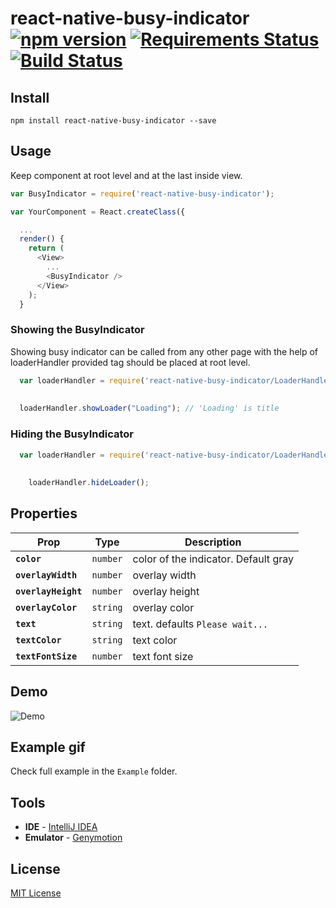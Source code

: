 # react-native-busy-indicator [![npm version](https://badge.fury.io/js/react-native-busy-indicator.svg)](https://badge.fury.io/js/react-native-busy-indicator) [![Requirements Status](https://requires.io/github/Durgaprasad-Budhwani/react-native-busy-indicator/requirements.svg?branch=master)](https://requires.io/github/Durgaprasad-Budhwani/react-native-busy-indicator/requirements/?branch=master) [![Build Status](https://travis-ci.org/Durgaprasad-Budhwani/react-native-busy-indicator.svg?branch=master)](https://travis-ci.org/Durgaprasad-Budhwani/react-native-busy-indicator)

## Install
```shell
npm install react-native-busy-indicator --save
```

## Usage
Keep <BusyIndicator /> component at root level and at the last inside view.

```js
var BusyIndicator = require('react-native-busy-indicator');

var YourComponent = React.createClass({

  ...
  render() {
    return (
      <View>
        ... 
        <BusyIndicator />  
      </View>
    );  
  }
```

### Showing the BusyIndicator
Showing busy indicator can be called from any other page with the help of loaderHandler provided <BusyIndicator /> tag should be placed at root level.

```js
  var loaderHandler = require('react-native-busy-indicator/LoaderHandler');
  
  
  loaderHandler.showLoader("Loading"); // 'Loading' is title
```

### Hiding the BusyIndicator
```js
  var loaderHandler = require('react-native-busy-indicator/LoaderHandler');
    
    
    loaderHandler.hideLoader();
```

## Properties

| Prop | Type | Description |
|---|---|---|
|**`color`**|`number`| color of the indicator. Default gray|
|**`overlayWidth`**|`number`|overlay width|
|**`overlayHeight`**|`number`|overlay height|
|**`overlayColor`**|`string`|overlay color|
|**`text`**|`string`|text. defaults `Please wait...`|
|**`textColor`**|`string`| text color|
|**`textFontSize`**|`number`|text font size|

## Demo

![Demo](https://raw.githubusercontent.com/Durgaprasad-Budhwani/react-native-busy-indicator/master/demo.gif)

## Example gif

Check full example in the `Example` folder. 

## Tools

- **IDE** - [IntelliJ IDEA ](https://www.jetbrains.com/idea/ "IntelliJ IDEA")
- **Emulator** - [Genymotion](https://www.genymotion.com/ "genymotion")

## License

[MIT License](http://opensource.org/licenses/mit-license.html)


